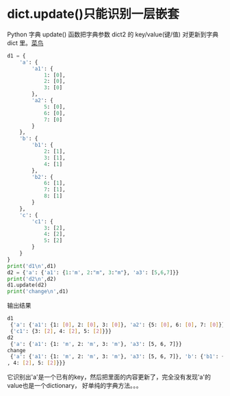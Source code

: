 # dict.update()只能识别一层嵌套
Python 字典 update() 函数把字典参数 dict2 的 key/value(键/值) 对更新到字典 dict 里。[菜鸟](https://www.runoob.com/python3/python3-att-dictionary-update.html)
```python
d1 = {
    'a': {
        'a1': {
            1: [0],
            2: [0],
            3: [0]
        },
        'a2': {
            5: [0],
            6: [0],
            7: [0]
        }
    },
    'b': {
        'b1': {
            2: [1],
            3: [1],
            4: [1]
        },
        'b2': {
            6: [1],
            7: [1],
            8: [1]
        }
    },
    'c': {
        'c1': {
            3: [2],
            4: [2],
            5: [2]
        }
    }
}
print('d1\n',d1)
d2 = {'a': {'a1': {1:'m', 2:"m", 3:"m"}, 'a3': [5,6,7]}}
print('d2\n',d2)
d1.update(d2)
print('change\n',d1)
```
输出结果
```bash
d1
 {'a': {'a1': {1: [0], 2: [0], 3: [0]}, 'a2': {5: [0], 6: [0], 7: [0]}}, 'b': {'b1': {2: [1], 3: [1], 4: [1]}, 'b2': {6: [1], 7: [1], 8: [1]}}, 'c':
 {'c1': {3: [2], 4: [2], 5: [2]}}}
d2
 {'a': {'a1': {1: 'm', 2: 'm', 3: 'm'}, 'a3': [5, 6, 7]}}
change
 {'a': {'a1': {1: 'm', 2: 'm', 3: 'm'}, 'a3': [5, 6, 7]}, 'b': {'b1': {2: [1], 3: [1], 4: [1]}, 'b2': {6: [1], 7: [1], 8: [1]}}, 'c': {'c1': {3: [2]
, 4: [2], 5: [2]}}}
```
它识别出'a'是一个已有的key，然后把里面的内容更新了，完全没有发现'a'的value也是一个dictionary， 好单纯的字典方法。。。

